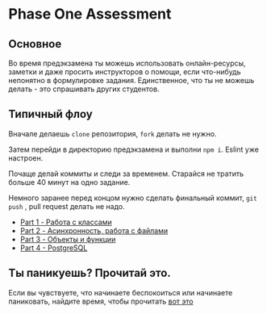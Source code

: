 # Phase One Assessment

## Основное

Во время предэкзамена ты можешь использовать онлайн-ресурсы, заметки и даже просить
инструкторов о помощи, если что-нибудь непонятно в формулировке задания.
Единственное, что ты не можешь делать - это спрашивать других студентов.

## Типичный флоу

Вначале делаешь `clone` репозитория, `fork` делать не нужно.

Затем перейди в директорию предэкзамена и выполни `npm i`. Eslint уже настроен.

Почаще делай коммиты и следи за временем. Старайся не тратить больше 40 минут на одно задание.

Немного заранее перед концом нужно сделать финальный коммит, `git push` , pull request делать не надо. 
- [Part 1 - Работа с классами](part-1/)
- [Part 2 - Асинхронность, работа с файлами](part-2/)
- [Part 3 - Объекты и функции](part-3/)
- [Part 4 - PostgreSQL](part-4/)

## Ты паникуешь? Прочитай это.

Если вы чувствуете, что начинаете беспокоиться или начинаете паниковать,
найдите время, чтобы прочитать [вот это](panic.md)
